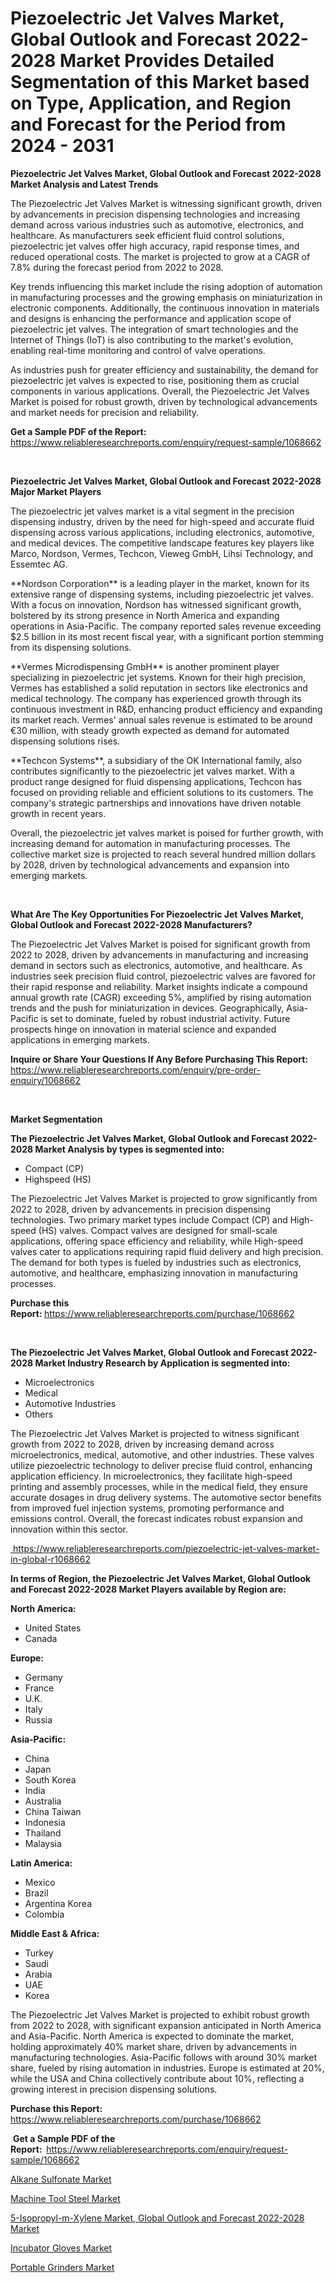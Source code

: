 <p><h1>Piezoelectric Jet Valves Market, Global Outlook and Forecast 2022-2028 Market Provides Detailed Segmentation of this Market based on Type, Application, and Region and Forecast for the Period from 2024 - 2031</h1></p><p><strong>Piezoelectric Jet Valves Market, Global Outlook and Forecast 2022-2028 Market Analysis and Latest Trends</strong></p>
<p><p>The Piezoelectric Jet Valves Market is witnessing significant growth, driven by advancements in precision dispensing technologies and increasing demand across various industries such as automotive, electronics, and healthcare. As manufacturers seek efficient fluid control solutions, piezoelectric jet valves offer high accuracy, rapid response times, and reduced operational costs. The market is projected to grow at a CAGR of 7.8% during the forecast period from 2022 to 2028.</p><p>Key trends influencing this market include the rising adoption of automation in manufacturing processes and the growing emphasis on miniaturization in electronic components. Additionally, the continuous innovation in materials and designs is enhancing the performance and application scope of piezoelectric jet valves. The integration of smart technologies and the Internet of Things (IoT) is also contributing to the market's evolution, enabling real-time monitoring and control of valve operations.</p><p>As industries push for greater efficiency and sustainability, the demand for piezoelectric jet valves is expected to rise, positioning them as crucial components in various applications. Overall, the Piezoelectric Jet Valves Market is poised for robust growth, driven by technological advancements and market needs for precision and reliability.</p></p>
<p><strong>Get a Sample PDF of the Report:&nbsp;</strong> <a href="https://www.reliableresearchreports.com/enquiry/request-sample/1068662">https://www.reliableresearchreports.com/enquiry/request-sample/1068662</a></p>
<p>&nbsp;</p>
<p><strong>Piezoelectric Jet Valves Market, Global Outlook and Forecast 2022-2028 Major Market Players</strong></p>
<p><p>The piezoelectric jet valves market is a vital segment in the precision dispensing industry, driven by the need for high-speed and accurate fluid dispensing across various applications, including electronics, automotive, and medical devices. The competitive landscape features key players like Marco, Nordson, Vermes, Techcon, Vieweg GmbH, Lihsi Technology, and Essemtec AG.</p><p>**Nordson Corporation** is a leading player in the market, known for its extensive range of dispensing systems, including piezoelectric jet valves. With a focus on innovation, Nordson has witnessed significant growth, bolstered by its strong presence in North America and expanding operations in Asia-Pacific. The company reported sales revenue exceeding $2.5 billion in its most recent fiscal year, with a significant portion stemming from its dispensing solutions.</p><p>**Vermes Microdispensing GmbH** is another prominent player specializing in piezoelectric jet systems. Known for their high precision, Vermes has established a solid reputation in sectors like electronics and medical technology. The company has experienced growth through its continuous investment in R&D, enhancing product efficiency and expanding its market reach. Vermes' annual sales revenue is estimated to be around €30 million, with steady growth expected as demand for automated dispensing solutions rises.</p><p>**Techcon Systems**, a subsidiary of the OK International family, also contributes significantly to the piezoelectric jet valves market. With a product range designed for fluid dispensing applications, Techcon has focused on providing reliable and efficient solutions to its customers. The company's strategic partnerships and innovations have driven notable growth in recent years.</p><p>Overall, the piezoelectric jet valves market is poised for further growth, with increasing demand for automation in manufacturing processes. The collective market size is projected to reach several hundred million dollars by 2028, driven by technological advancements and expansion into emerging markets.</p></p>
<p>&nbsp;</p>
<p><strong>What Are The Key Opportunities For Piezoelectric Jet Valves Market, Global Outlook and Forecast 2022-2028 Manufacturers?</strong></p>
<p><p>The Piezoelectric Jet Valves Market is poised for significant growth from 2022 to 2028, driven by advancements in manufacturing and increasing demand in sectors such as electronics, automotive, and healthcare. As industries seek precision fluid control, piezoelectric valves are favored for their rapid response and reliability. Market insights indicate a compound annual growth rate (CAGR) exceeding 5%, amplified by rising automation trends and the push for miniaturization in devices. Geographically, Asia-Pacific is set to dominate, fueled by robust industrial activity. Future prospects hinge on innovation in material science and expanded applications in emerging markets.</p></p>
<p><strong>Inquire or Share Your Questions If Any Before Purchasing This Report:</strong> <a href="https://www.reliableresearchreports.com/enquiry/pre-order-enquiry/1068662">https://www.reliableresearchreports.com/enquiry/pre-order-enquiry/1068662</a></p>
<p>&nbsp;</p>
<p><strong>Market Segmentation</strong></p>
<p><strong>The Piezoelectric Jet Valves Market, Global Outlook and Forecast 2022-2028 Market Analysis by types is segmented into:</strong></p>
<p><ul><li>Compact (CP)</li><li>Highspeed (HS)</li></ul></p>
<p><p>The Piezoelectric Jet Valves Market is projected to grow significantly from 2022 to 2028, driven by advancements in precision dispensing technologies. Two primary market types include Compact (CP) and High-speed (HS) valves. Compact valves are designed for small-scale applications, offering space efficiency and reliability, while High-speed valves cater to applications requiring rapid fluid delivery and high precision. The demand for both types is fueled by industries such as electronics, automotive, and healthcare, emphasizing innovation in manufacturing processes.</p></p>
<p><strong>Purchase this Report:&nbsp;</strong><a href="https://www.reliableresearchreports.com/purchase/1068662">https://www.reliableresearchreports.com/purchase/1068662</a></p>
<p>&nbsp;</p>
<p><strong>The Piezoelectric Jet Valves Market, Global Outlook and Forecast 2022-2028 Market Industry Research by Application is segmented into:</strong></p>
<p><ul><li>Microelectronics</li><li>Medical</li><li>Automotive Industries</li><li>Others</li></ul></p>
<p><p>The Piezoelectric Jet Valves Market is projected to witness significant growth from 2022 to 2028, driven by increasing demand across microelectronics, medical, automotive, and other industries. These valves utilize piezoelectric technology to deliver precise fluid control, enhancing application efficiency. In microelectronics, they facilitate high-speed printing and assembly processes, while in the medical field, they ensure accurate dosages in drug delivery systems. The automotive sector benefits from improved fuel injection systems, promoting performance and emissions control. Overall, the forecast indicates robust expansion and innovation within this sector.</p></p>
<p><a href="https://www.reliableresearchreports.com/piezoelectric-jet-valves-market-in-global-r1068662">&nbsp;https://www.reliableresearchreports.com/piezoelectric-jet-valves-market-in-global-r1068662</a></p>
<p><strong>In terms of Region, the Piezoelectric Jet Valves Market, Global Outlook and Forecast 2022-2028 Market Players available by Region are:</strong></p>
<p>
    <p> <strong> North America: </strong>
        <ul>
            <li>United States</li>
            <li>Canada</li>
        </ul>
        </p> 
    <p> <strong> Europe: </strong>
        <ul>
            <li>Germany</li>
            <li>France</li>
            <li>U.K.</li>
            <li>Italy</li>
            <li>Russia</li>
        </ul>
        </p> 
    <p> <strong> Asia-Pacific: </strong>
        <ul>
            <li>China</li>
            <li>Japan</li>
            <li>South Korea</li>
            <li>India</li>
            <li>Australia</li>
            <li>China Taiwan</li>
            <li>Indonesia</li>
            <li>Thailand</li>
            <li>Malaysia</li>
        </ul>
        </p> 
    <p> <strong> Latin America: </strong>
        <ul>
            <li>Mexico</li>
            <li>Brazil</li>
            <li>Argentina Korea</li>
            <li>Colombia</li>
        </ul>
        </p> 
    <p> <strong> Middle East & Africa: </strong>
        <ul>
            <li>Turkey</li>
            <li>Saudi</li>
            <li>Arabia</li>
            <li>UAE</li>
            <li>Korea</li>
        </ul>
    </p>
    </p>
<p><p>The Piezoelectric Jet Valves Market is projected to exhibit robust growth from 2022 to 2028, with significant expansion anticipated in North America and Asia-Pacific. North America is expected to dominate the market, holding approximately 40% market share, driven by advancements in manufacturing technologies. Asia-Pacific follows with around 30% market share, fueled by rising automation in industries. Europe is estimated at 20%, while the USA and China collectively contribute about 10%, reflecting a growing interest in precision dispensing solutions.</p></p>
<p><strong>Purchase this Report: </strong><a href="https://www.reliableresearchreports.com/purchase/1068662">https://www.reliableresearchreports.com/purchase/1068662</a></p>
<p>&nbsp;<strong>Get a Sample PDF of the Report:&nbsp;&nbsp;</strong><a href="https://www.reliableresearchreports.com/enquiry/request-sample/1068662">https://www.reliableresearchreports.com/enquiry/request-sample/1068662</a></p>
<p><strong></strong></p>
<p><p><a href="https://issuu.com/reportprime-2/docs/alkane-sulfonate-market-size-2030.p_a6c70040685cda">Alkane Sulfonate Market</a></p><p><a href="https://issuu.com/reportprime-2/docs/machine-tool-steel-market-size-2030_9f15a6bead18b1">Machine Tool Steel Market</a></p><p><a href="https://github.com/NargisHussain432/Market-Research-Report-List-1/blob/main/5-isopropyl-m-xylene-market-global-outlook-and-forecast-2022-2028-market.md">5-Isopropyl-m-Xylene Market, Global Outlook and Forecast 2022-2028 Market</a></p><p><a href="https://www.linkedin.com/pulse/global-incubator-gloves-market-product-type-application-region-tfxvc?trackingId=V5JOBCu2QteDDcSYJwIf2w%3D%3D">Incubator Gloves Market</a></p><p><a href="https://medium.com/@randaarks98078567/the-comprehensive-portable-grinders-market-research-report-is-essential-for-understanding-current-b7791a67fb74">Portable Grinders Market</a></p></p>